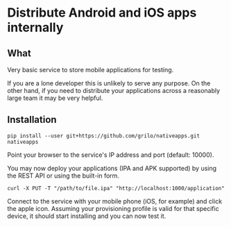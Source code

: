# Distribute Android and iOS apps internally

## What

Very basic service to store mobile applications for testing.

If you are a lone developer this is unlikely to serve any purpose. On the
other hand, if you need to distribute your applications across a reasonably
large team it may be very helpful.

## Installation

```
pip install --user git+https://github.com/grilo/nativeapps.git
nativeapps
```

Point your browser to the service's IP address and port (default: 10000).

You may now deploy your applications (IPA and APK supported) by using the REST
API or using the built-in form.

```
curl -X PUT -T "/path/to/file.ipa" "http://localhost:1000/application"
```

Connect to the service with your mobile phone (iOS, for example) and click the
apple icon. Assuming your provisioning profile is valid for that specific
device, it should start installing and you can now test it.
